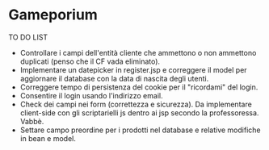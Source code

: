 # Gameporium

TO DO LIST
- Controllare i campi dell'entità cliente che ammettono o non ammettono duplicati (penso che il CF vada eliminato).
- Implementare un datepicker in register.jsp e correggere il model per aggiornare il database con la data di nascita degli utenti.
- Correggere tempo di persistenza del cookie per il "ricordami" del login.
- Consentire il login usando l'indirizzo email.
- Check dei campi nei form (correttezza e sicurezza). Da implementare client-side con gli scriptarielli js dentro ai jsp secondo la professoressa. Vabbè.
- Settare campo preordine per i prodotti nel database e relative modifiche in bean e model.
